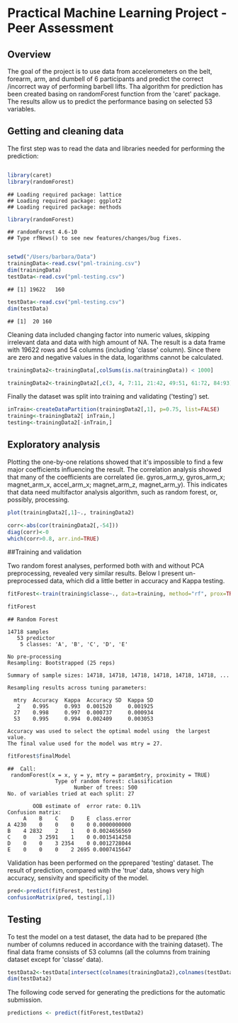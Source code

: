 Practical Machine Learning Project - Peer Assessment
========================================================

## Overview
The goal of the project is  to use data from accelerometers on the belt, forearm, arm, and dumbell of 6 participants and predict the correct /incorrect way of performing barbell lifts.
Tha algorithm for prediction has been created basing on randomForest function from the 'caret' package. The results allow us to predict the performance basing on selected 53 variables.

## Getting and cleaning data

The first step was to read the data and libraries needed for performing the prediction:

```r

library(caret)
library(randomForest)

```

```
## Loading required package: lattice
## Loading required package: ggplot2
## Loading required package: methods
```

```r
library(randomForest)
```

```
## randomForest 4.6-10
## Type rfNews() to see new features/changes/bug fixes.
```

```r

setwd("/Users/barbara/Data")
trainingData<-read.csv("pml-training.csv")
dim(trainingData)
testData<-read.csv("pml-testing.csv")
```
```
## [1] 19622   160
```
```r
testData<-read.csv("pml-testing.csv")
dim(testData)
```
```
## [1]  20 160
```

Cleaning data included changing factor into numeric values, skipping irrelevant data and data with high amount of NA. The result is a data frame with 19622 rows and 54 columns (including 'classe' column). Since there are zero and negative values in the data, logarithms cannot be calculated.


```r
trainingData2<-trainingData[,colSums(is.na(trainingData)) < 1000]

trainingData2<-trainingData2[,c(3, 4, 7:11, 21:42, 49:51, 61:72, 84:93)]
```


Finally the dataset was split into training and validating ('testing') set.

```r
inTrain<-createDataPartition(trainingData2[,1], p=0.75, list=FALSE)
training<-trainingData2[ inTrain,]
testing<-trainingData2[-inTrain,]
```


## Exploratory analysis

Plotting the one-by-one relations showed that it's impossible to find a few major coefficients influencing the result.
The correlation analysis showed that many of the coefficients are correlated (ie. gyros_arm_y, gyros_arm_x; magnet_arm_x, accel_arm_x; magnet_arm_z, magnet_arm_y). 
This indicates that data need multifactor analysis algorithm, such as random forest, or, possibly, processing.



```r
plot(trainingData2[,1]~., trainingData2)

corr<-abs(cor(trainingData2[,-54]))
diag(corr)<-0
which(corr>0.8, arr.ind=TRUE)
```

##Training and validation 

Two random forest analyses, performed both with and without PCA preprocessing, revealed  very similar results. Below I present un-preprocessed data, which did a little better in accuracy and Kappa testing. 


```r
fitForest<-train(training$classe~., data=training, method="rf", prox=TRUE)
```

```r
fitForest

```

```
## Random Forest 

14718 samples
   53 predictor
    5 classes: 'A', 'B', 'C', 'D', 'E' 

No pre-processing
Resampling: Bootstrapped (25 reps) 

Summary of sample sizes: 14718, 14718, 14718, 14718, 14718, 14718, ... 

Resampling results across tuning parameters:

  mtry  Accuracy  Kappa  Accuracy SD  Kappa SD
   2    0.995     0.993  0.001520     0.001925
  27    0.998     0.997  0.000737     0.000934
  53    0.995     0.994  0.002409     0.003053

Accuracy was used to select the optimal model using  the largest value.
The final value used for the model was mtry = 27.
```

```r
fitForest$finalModel
```

```
##  Call:
 randomForest(x = x, y = y, mtry = param$mtry, proximity = TRUE) 
               Type of random forest: classification
                     Number of trees: 500
No. of variables tried at each split: 27

        OOB estimate of  error rate: 0.11%
Confusion matrix:
     A    B    C    D    E  class.error
A 4230    0    0    0    0 0.0000000000
B    4 2832    2    1    0 0.0024656569
C    0    3 2591    1    0 0.0015414258
D    0    0    3 2354    0 0.0012728044
E    0    0    0    2 2695 0.0007415647
```
Validation has been performed on the pprepared 'testing' dataset. The result of prediction, compared with the 'true' data, shows very high accuracy, sensivity and specificity of the model.


```r
pred<-predict(fitForest, testing)
confusionMatrix(pred, testing[,1])
```
## Testing 

To test the model on a test dataset, the data had to be prepared (the number of columns reduced in accordance with the training dataset). The final data frame consists of 53 columns (all the columns from training dataset except for 'classe' data).

```r
testData2<-testData[intersect(colnames(trainingData2),colnames(testData))]
dim(testData2)
```

The following code served for generating the predictions for the automatic submission.
```r
predictions <- predict(fitForest,testData2)
```